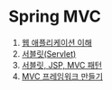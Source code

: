 # Spring MVC
1. [웹 애플리케이션 이해](https://velog.io/@rocker_nun/%EC%9B%B9-%EC%95%A0%ED%94%8C%EB%A6%AC%EC%BC%80%EC%9D%B4%EC%85%98)
2. [서블릿(Servlet)](https://velog.io/@rocker_nun/%EC%84%9C%EB%B8%94%EB%A6%BFServlet)
3. [서블릿, JSP, MVC 패턴](https://velog.io/@rocker_nun/%EC%84%9C%EB%B8%94%EB%A6%BF-JSP-MVC-%ED%8C%A8%ED%84%B4)
4. [MVC 프레임워크 만들기](https://velog.io/@rocker_nun/MVC-%ED%94%84%EB%A0%88%EC%9E%84%EC%9B%8C%ED%81%AC-%EB%A7%8C%EB%93%A4%EA%B8%B0)
